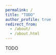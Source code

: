 ```yaml
---
permalink: /
title: "TODO"
author_profile: true
redirect_from: 
  - /about/
  - /about.html
---
```


TODO
